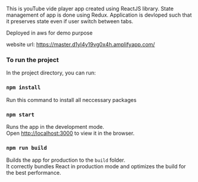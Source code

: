 
This is youTube vide player app created using ReactJS library. State management of app is done using Redux.
Application is devloped such that it preserves state even if user switch between tabs.

Deployed in aws for demo purpose

website url: https://master.d1yl4y19vg0x4h.amplifyapp.com/
### To run the project

In the project directory, you can run:
### `npm install`
  Run this command to install all neccessary packages
### `npm start`

Runs the app in the development mode.<br />
Open [http://localhost:3000](http://localhost:3000) to view it in the browser.


### `npm run build`

Builds the app for production to the `build` folder.<br />
It correctly bundles React in production mode and optimizes the build for the best performance.


